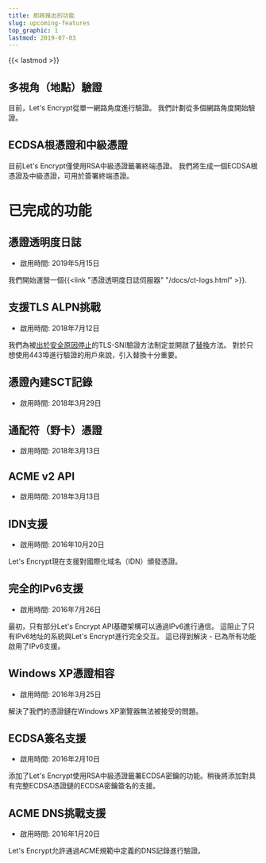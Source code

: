```yaml
---
title: 即將推出的功能
slug: upcoming-features
top_graphic: 1
lastmod: 2019-07-03
---
```


{{< lastmod >}}

## 多視角（地點）驗證

目前，Let's Encrypt從單一網路角度進行驗證。 我們計劃從多個網路角度開始驗證。

## ECDSA根憑證和中級憑證

目前Let's Encrypt僅使用RSA中級憑證籤署終端憑證。 我們將生成一個ECDSA根憑證及中級憑證，可用於簽署終端憑證。

# 已完成的功能

## 憑證透明度日誌

* 啟用時間: 2019年5月15日

我們開始運營一個{{<link "憑證透明度日誌伺服器" "/docs/ct-logs.html" >}}.

## 支援TLS ALPN挑戰

* 啟用時間: 2018年7月12日

我們為被[出於安全原因停止](https://community.letsencrypt.org/t/important-what-you-need-to-know-about-tls-sni-validation-issues/50811)的TLS-SNI驗證方法制定並開啟了[替換](https://datatracker.ietf.org/doc/draft-ietf-acme-tls-alpn/)方法。 對於只想使用443埠進行驗證的用戶來說，引入替換十分重要。

## 憑證內建SCT記錄

* 啟用時間: 2018年3月29日

## 通配符（野卡）憑證

* 啟用時間: 2018年3月13日

## ACME v2 API

* 啟用時間: 2018年3月13日

## IDN支援

* 啟用時間: 2016年10月20日

Let's Encrypt現在支援對國際化域名（IDN）頒發憑證。

## 完全的IPv6支援

* 啟用時間: 2016年7月26日

最初，只有部分Let's Encrypt API基礎架構可以通過IPv6進行通信。 這阻止了只有IPv6地址的系統與Let's Encrypt進行完全交互。 這已得到解決 - 已為所有功能啟用了IPv6支援。

## Windows XP憑證相容

* 啟用時間: 2016年3月25日

解決了我們的憑證鏈在Windows XP瀏覽器無法被接受的問題。

## ECDSA簽名支援

* 啟用時間: 2016年2月10日

添加了Let's Encrypt使用RSA中級憑證籤署ECDSA密鑰的功能。稍後將添加對具有完整ECDSA憑證鏈的ECDSA密鑰簽名的支援。

## ACME DNS挑戰支援

* 啟用時間: 2016年1月20日

Let's Encrypt允許通過ACME規範中定義的DNS記錄進行驗證。
